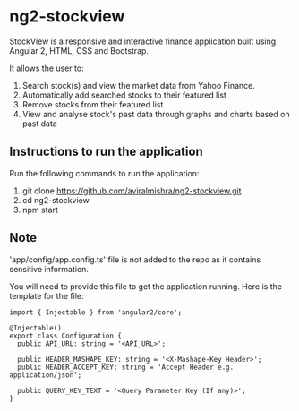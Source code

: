 # ng2-stockview

StockView is a responsive and interactive finance application built using Angular 2, HTML, CSS and Bootstrap.

It allows the user to:

1. Search stock(s) and view the market data from Yahoo Finance.
2. Automatically add searched stocks to their featured list
3. Remove stocks from their featured list
4. View and analyse stock's past data through graphs and charts based on past data


## Instructions to run the application

Run the following commands to run the application:

1. git clone https://github.com/aviralmishra/ng2-stockview.git
2. cd ng2-stockview
3. npm start


## Note

'app/config/app.config.ts' file is not added to the repo as it contains sensitive information.

You will need to provide this file to get the application running. Here is the template for the file:

```
import { Injectable } from 'angular2/core';

@Injectable()
export class Configuration {
  public API_URL: string = '<API_URL>';

  public HEADER_MASHAPE_KEY: string = '<X-Mashape-Key Header>';
  public HEADER_ACCEPT_KEY: string = 'Accept Header e.g. application/json';

  public QUERY_KEY_TEXT = '<Query Parameter Key (If any)>';
}

```
